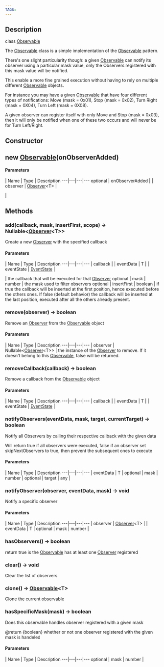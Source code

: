 ```yaml
---
TAGS:
---
```

## Description

class [Observable](/classes/3.1/Observable)

The [Observable](/classes/3.1/Observable) class is a simple implementation of the [Observable](/classes/3.1/Observable) pattern.

There's one slight particularity though: a given [Observable](/classes/3.1/Observable) can notify its observer using a particular mask value, only the Observers registered with this mask value will be notified.

This enable a more fine grained execution without having to rely on multiple different [Observable](/classes/3.1/Observable) objects.

For instance you may have a given [Observable](/classes/3.1/Observable) that have four different types of notifications: Move (mask = 0x01), Stop (mask = 0x02), Turn Right (mask = 0X04), Turn Left (mask = 0X08).

A given observer can register itself with only Move and Stop (mask = 0x03), then it will only be notified when one of these two occurs and will never be for Turn Left/Right.

## Constructor

## new [Observable](/classes/3.1/Observable)(onObserverAdded)



#### Parameters
 | Name | Type | Description
---|---|---|---
optional | onObserverAdded |  | observer | [Observer](/classes/3.1/Observer)&lt;T&gt; | 

 | 
## Methods

### add(callback, mask, insertFirst, scope) &rarr; Nullable&lt;[Observer](/classes/3.1/Observer)&lt;T&gt;&gt;

Create a new [Observer](/classes/3.1/Observer) with the specified callback

#### Parameters
 | Name | Type | Description
---|---|---|---
 | callback |  | eventData | T | 
 | eventState | [EventState](/classes/3.1/EventState) | 

 |  the callback that will be executed for that [Observer](/classes/3.1/Observer)
optional | mask | number |  the mask used to filter observers
optional | insertFirst | boolean |  if true the callback will be inserted at the first position, hence executed before the others ones. If false (default behavior) the callback will be inserted at the last position, executed after all the others already present.
### remove(observer) &rarr; boolean

Remove an [Observer](/classes/3.1/Observer) from the [Observable](/classes/3.1/Observable) object

#### Parameters
 | Name | Type | Description
---|---|---|---
 | observer | Nullable&lt;[Observer](/classes/3.1/Observer)&lt;T&gt;&gt; |  the instance of the [Observer](/classes/3.1/Observer) to remove. If it doesn't belong to this [Observable](/classes/3.1/Observable), false will be returned.

### removeCallback(callback) &rarr; boolean

Remove a callback from the [Observable](/classes/3.1/Observable) object

#### Parameters
 | Name | Type | Description
---|---|---|---
 | callback |  | eventData | T | 
 | eventState | [EventState](/classes/3.1/EventState) | 

### notifyObservers(eventData, mask, target, currentTarget) &rarr; boolean

Notify all Observers by calling their respective callback with the given data

Will return true if all observers were executed, false if an observer set skipNextObservers to true, then prevent the subsequent ones to execute

#### Parameters
 | Name | Type | Description
---|---|---|---
 | eventData | T | 
optional | mask | number | 
optional | target | any | 
### notifyObserver(observer, eventData, mask) &rarr; void

Notify a specific observer

#### Parameters
 | Name | Type | Description
---|---|---|---
 | observer | [Observer](/classes/3.1/Observer)&lt;T&gt; | 
 | eventData | T | 
optional | mask | number | 
### hasObservers() &rarr; boolean

return true is the [Observable](/classes/3.1/Observable) has at least one [Observer](/classes/3.1/Observer) registered
### clear() &rarr; void

Clear the list of observers
### clone() &rarr; [Observable](/classes/3.1/Observable)&lt;T&gt;

Clone the current observable
### hasSpecificMask(mask) &rarr; boolean

Does this observable handles observer registered with a given mask

@return {boolean} whether or not one observer registered with the given mask is handeled

#### Parameters
 | Name | Type | Description
---|---|---|---
optional | mask | number | 

